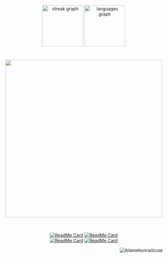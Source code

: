 
###


<div align="center">
  <img src="https://streak-stats.demolab.com?user=iblamekonradzuse&locale=en&mode=daily&theme=rose-pine&hide_border=true&border_radius=5" height="130" alt="streak graph"  />
  <img src="https://github-readme-stats.vercel.app/api/top-langs?username=iblamekonradzuse&locale=en&hide_title=true&layout=compact&card_width=320&langs_count=12&theme=rose_pine&hide_border=true" height="130" alt="languages graph"  />
  
</div>
<br/>



###


###



###

<div align="center">   
 <img src=https://i.imgur.com/m9M9ay2.png height="500" />
  </div> 
<br/>


  <div align="center"> 
<br />

    
[![ReadMe Card](https://github-readme-stats.vercel.app/api/pin/?username=iblamekonradzuse&repo=version_control&theme=rose_pine&hide_border=true&height=20)](https://github.com/iblamekonradzuse/version_control)
[![ReadMe Card](https://github-readme-stats.vercel.app/api/pin/?username=iblamekonradzuse&repo=space_invaders_like_game&theme=rose_pine&hide_border=true&height=20)](https://github.com/iblamekonradzuse/space_invaders_like_game)
</br>
[![ReadMe Card](https://github-readme-stats.vercel.app/api/pin/?username=iblamekonradzuse&repo=habit_tracker&theme=rose_pine&hide_border=true&height=20)](https://github.com/iblamekonradzuse/habit_tracker)
[![ReadMe Card](https://github-readme-stats.vercel.app/api/pin/?username=iblamekonradzuse&repo=fitness_tracker_rust&theme=rose_pine&hide_border=true&height=20)](https://github.com/iblamekonradzuse/fitness_tracker_rust)

<p align="right"> <img src="https://komarev.com/ghpvc/?username=iblamekonradzuse&label=Profile%20views&color=3c3836&label=clicks&style=for-the-badge" alt="iblamekonradzuse" /> </p>
